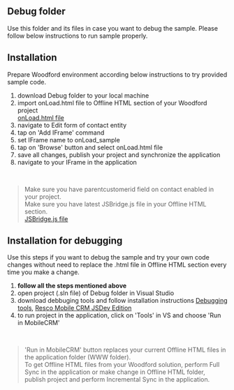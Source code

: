 ## Debug folder

Use this folder and its files in case you want to debug the sample.
Please follow below instructions to run sample properly.

## Installation

Prepare Woodford environment according below instructions to try provided sample code.

1. download Debug folder to your local machine
2. import onLoad.html file to Offline HTML section of your Woodford project <br />[onLoad.html file](https://github.com/Resconet/JSBridge/blob/master/samples/UI/EntityForm/onLoad/onLoad.html)
3. navigate to Edit form of contact entity
4. tap on 'Add IFrame' command
5. set IFrame name to onLoad_sample
6. tap on 'Browse' button and select onLoad.html file
7. save all changes, publish your project and synchronize the application
8. navigate to your IFrame in the application
<br />

> Make sure you have parentcustomerid field on contact enabled in your project.
> <br />Make sure you have latest JSBridge.js file in your Offline HTML section.
<br />[JSBridge.js file](https://github.com/Resconet/JSBridge/blob/master/src/JSBridge.js)

## Installation for debugging

Use this steps if you want to debug the sample and try your own code changes without need to replace the .html file in Offline HTML section every time you make a change.

1. **follow all the steps mentioned above**
2. open project (.sln file) of Debug folder in Visual Studio
3. download debbuging tools and follow installation instructions [Debugging tools](https://github.com/Resconet/JSBridge/tree/master/tools), [Resco Mobile CRM JSDev Edition](https://github.com/Resconet/JSBridge/tree/master/MobileCRM)
4. to run project in the application, click on 'Tools' in VS and choose 'Run in MobileCRM'
<br />

> 'Run in MobileCRM' button replaces your current Offline HTML files in the application folder (WWW folder).
<br />To get Offline HTML files from your Woodford solution, perform Full Sync in the application or make change in Offline HTML folder, publish project and perform Incremental Sync in the application.
